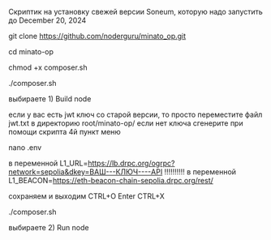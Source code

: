 Скриптик на установку свежей версии Soneum, которую надо запустить до December 20, 2024

git clone https://github.com/noderguru/minato_op.git

cd minato-op

chmod +x composer.sh

./composer.sh

выбираете 1) Build node

если у вас есть jwt ключ со старой версии, то просто переместите файл jwt.txt в директорию root/minato-op/ если нет ключа сгенерите при помощи скрипта 4й пункт меню

nano .env 

в переменной L1_URL=https://lb.drpc.org/ogrpc?network=sepolia&dkey=ВАШ---КЛЮЧ----API !!!!!!!!!!
в переменной L1_BEACON=https://eth-beacon-chain-sepolia.drpc.org/rest/

сохраняем и выходим CTRL+O  Enter CTRL+X

./composer.sh

выбираете 2) Run node
